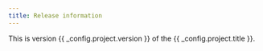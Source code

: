 ```yaml
---
title: Release information
---
```

This is version {{ _config.project.version }} of the {{ _config.project.title }}.
